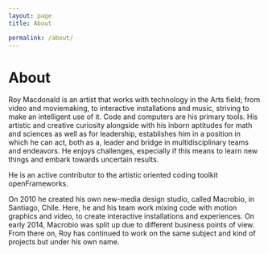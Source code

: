```yaml
---
layout: page
title: About

permalink: /about/
---
```


<div>
<h1>About</h1> 
Roy Macdonald is an artist that works with technology in the Arts field; from video and moviemaking, to interactive installations and music, striving to make an intelligent use of it. Code and computers are his primary tools.His artistic and creative curiosity alongside with his inborn aptitudes for math and sciences as well as for leadership, establishes him in a position in which he can act, both as a, leader and bridge in multidisciplinary teams and endeavors. He enjoys challenges, especially if this means to learn new things and embark towards uncertain results.
He is an active contributor to the artistic oriented coding toolkit openFrameworks.On 2010 he created his own new-media design studio, called Macrobio, in Santiago, Chile. Here, he and his team work mixing code with motion graphics and video, to create interactive installations and experiences. On early 2014, Macrobio was split up due to different business points of view. From there on, Roy has continued to work on the same subject and kind of projects but under his own name. </div>